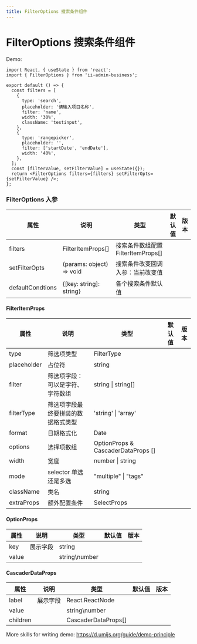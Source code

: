 ```yaml
---
title: FilterOptions 搜索条件组件
---
```


# FilterOptions 搜索条件组件

Demo:

```tsx
import React, { useState } from 'react';
import { FilterOptions } from 'ii-admin-business';

export default () => {
  const filters = [
    {
      type: 'search',
      placeholder: '请输入项目名称',
      filter: 'name',
      width: '30%',
      className: 'testinput',
    },
    {
      type: 'rangepicker',
      placeholder: '',
      filter: ['startDate', 'endDate'],
      width: '40%',
    },
  ];
  const [filterValue, setFilterValue] = useState({});
  return <FilterOptions filters={filters} setFilterOpts={setFilterValue} />;
};
```

### FilterOptions 入参

| 属性             | 说明                     | 类型                               | 默认值 | 版本 |
| ---------------- | ------------------------ | ---------------------------------- | ------ | ---- |
| filters          | FilterItemProps[]        | 搜索条件数组配置 FilterItemProps[] |        |      |
| setFilterOpts    | (params: object) => void | 搜索条件改变回调 入参：当前改变值  |        |      |
| defaultCondtions | {[key: string]: string}  | 各个搜索条件默认值                 |        |      |

#### FilterItemProps

| 属性        | 说明                               | 类型                               | 默认值 | 版本 |
| ----------- | ---------------------------------- | ---------------------------------- | ------ | ---- |
| type        | 筛选项类型                         | FilterType                         |        |      |
| placeholder | 占位符                             | string                             |        |      |
| filter      | 筛选项字段：可以是字符、字符数组   | string \| string[]                 |        |      |
| filterType  | 筛选项字段最终要拼装的数据格式类型 | 'string' \| 'array'                |        |      |
| format      | 日期格式化                         | Date                               |        |      |
| options     | 选择项数组                         | OptionProps & CascaderDataProps [] |        |      |
| width       | 宽度                               | number \| string                   |        |      |
| mode        | selector 单选还是多选              | "multiple" \| "tags"               |        |      |
| className   | 类名                               | string                             |        |      |
| extraProps  | 额外配置条件                       | SelectProps                        |        |      |

#### OptionProps

| 属性  | 说明     | 类型          | 默认值 | 版本 |
| ----- | -------- | ------------- | ------ | ---- |
| key   | 展示字段 | string        |        |      |
| value |          | string\number |        |      |

#### CascaderDataProps

| 属性     | 说明     | 类型                | 默认值 | 版本 |
| -------- | -------- | ------------------- | ------ | ---- |
| label    | 展示字段 | React.ReactNode     |        |      |
| value    |          | string\number       |        |      |
| children |          | CascaderDataProps[] |        |      |

More skills for writing demo: https://d.umijs.org/guide/demo-principle
